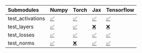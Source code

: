 | Submodules       | Numpy                                                                                                                            | Torch                                                                                                                            | Jax                                                                                                                              | Tensorflow                                                                                                                       |
|:-----------------|:---------------------------------------------------------------------------------------------------------------------------------|:---------------------------------------------------------------------------------------------------------------------------------|:---------------------------------------------------------------------------------------------------------------------------------|:---------------------------------------------------------------------------------------------------------------------------------|
| test_activations | <a href="https://github.com/unifyai/ivy/runs/7805636838?check_suite_focus=true" rel="noopener noreferrer" target="_blank">✅</a> | <a href="https://github.com/unifyai/ivy/runs/7805637238?check_suite_focus=true" rel="noopener noreferrer" target="_blank">✅</a> | <a href="https://github.com/unifyai/ivy/runs/7805637907?check_suite_focus=true" rel="noopener noreferrer" target="_blank">✅</a> | <a href="https://github.com/unifyai/ivy/runs/7805638228?check_suite_focus=true" rel="noopener noreferrer" target="_blank">✅</a> |
| test_layers      | <a href="https://github.com/unifyai/ivy/runs/7805636913?check_suite_focus=true" rel="noopener noreferrer" target="_blank">✅</a> | <a href="https://github.com/unifyai/ivy/runs/7805637359?check_suite_focus=true" rel="noopener noreferrer" target="_blank">✅</a> | <a href="https://github.com/unifyai/ivy/runs/7805637992?check_suite_focus=true" rel="noopener noreferrer" target="_blank">❌</a> | <a href="https://github.com/unifyai/ivy/runs/7805638301?check_suite_focus=true" rel="noopener noreferrer" target="_blank">❌</a> |
| test_losses      | <a href="https://github.com/unifyai/ivy/runs/7805637027?check_suite_focus=true" rel="noopener noreferrer" target="_blank">✅</a> | <a href="https://github.com/unifyai/ivy/runs/7805637479?check_suite_focus=true" rel="noopener noreferrer" target="_blank">✅</a> | <a href="https://github.com/unifyai/ivy/runs/7805638068?check_suite_focus=true" rel="noopener noreferrer" target="_blank">✅</a> | <a href="https://github.com/unifyai/ivy/runs/7805638391?check_suite_focus=true" rel="noopener noreferrer" target="_blank">✅</a> |
| test_norms       | <a href="https://github.com/unifyai/ivy/runs/7805637122?check_suite_focus=true" rel="noopener noreferrer" target="_blank">✅</a> | <a href="https://github.com/unifyai/ivy/runs/7805637716?check_suite_focus=true" rel="noopener noreferrer" target="_blank">❌</a> | <a href="https://github.com/unifyai/ivy/runs/7805638141?check_suite_focus=true" rel="noopener noreferrer" target="_blank">✅</a> | <a href="https://github.com/unifyai/ivy/runs/7805638494?check_suite_focus=true" rel="noopener noreferrer" target="_blank">✅</a> |